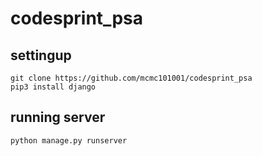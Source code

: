 # codesprint_psa

## settingup
```
git clone https://github.com/mcmc101001/codesprint_psa
pip3 install django
```

## running server
```
python manage.py runserver
```
